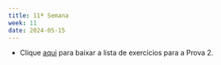 ```yaml
---
title: 11ª Semana
week: 11
date: 2024-05-15
---
```


- Clique [aqui](assets/homework/hw2.pdf) para baixar a lista de exercícios para a Prova 2.
